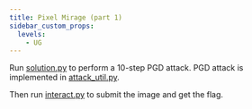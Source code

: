 ```yaml
---
title: Pixel Mirage (part 1)
sidebar_custom_props:
  levels:
    - UG
---
```


Run [solution.py](solution.py) to perform a 10-step PGD attack. PGD attack is implemented in [attack_util.py](attack_util.py).

Then run [interact.py](interact.py) to submit the image and get the flag.